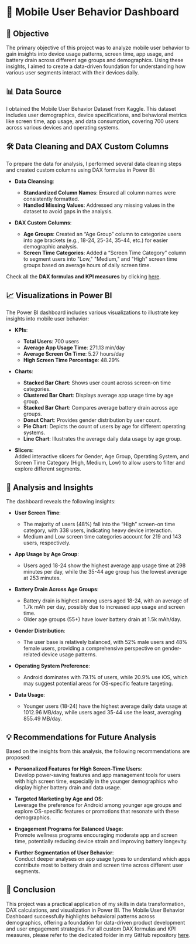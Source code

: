 # 📱 Mobile User Behavior Dashboard

## 🎯 Objective  
The primary objective of this project was to analyze mobile user behavior to gain insights into device usage patterns, screen time, app usage, and battery drain across different age groups and demographics. Using these insights, I aimed to create a data-driven foundation for understanding how various user segments interact with their devices daily.

## 📊 Data Source  
I obtained the Mobile User Behavior Dataset from Kaggle. This dataset includes user demographics, device specifications, and behavioral metrics like screen time, app usage, and data consumption, covering 700 users across various devices and operating systems.

## 🛠️ Data Cleaning and DAX Custom Columns  
To prepare the data for analysis, I performed several data cleaning steps and created custom columns using DAX formulas in Power BI:

- **Data Cleansing**:  
   - **Standardized Column Names**: Ensured all column names were consistently formatted.
   - **Handled Missing Values**: Addressed any missing values in the dataset to avoid gaps in the analysis.
  
- **DAX Custom Columns**:  
   - **Age Groups**: Created an “Age Group” column to categorize users into age brackets (e.g., 18-24, 25-34, 35-44, etc.) for easier demographic analysis.
   - **Screen Time Categories**: Added a “Screen Time Category” column to segment users into "Low," "Medium," and "High" screen time groups based on average hours of daily screen time.

Check all the **DAX formulas and KPI measures** by clicking [here](https://github.com/KameshBhardwaj/DAX-formulas-and-KPIs-Measures).

## 📈 Visualizations in Power BI  
The Power BI dashboard includes various visualizations to illustrate key insights into mobile user behavior:

- **KPIs**:
   - **Total Users**: 700 users
   - **Average App Usage Time**: 271.13 min/day
   - **Average Screen On Time**: 5.27 hours/day
   - **High Screen Time Percentage**: 48.29%

- **Charts**:
   - **Stacked Bar Chart**: Shows user count across screen-on time categories.
   - **Clustered Bar Chart**: Displays average app usage time by age group.
   - **Stacked Bar Chart**: Compares average battery drain across age groups.
   - **Donut Chart**: Provides gender distribution by user count.
   - **Pie Chart**: Depicts the count of users by age for different operating systems.
   - **Line Chart**: Illustrates the average daily data usage by age group.

- **Slicers**:  
   Added interactive slicers for Gender, Age Group, Operating System, and Screen Time Category (High, Medium, Low) to allow users to filter and explore different segments.

## 📝 Analysis and Insights  
The dashboard reveals the following insights:

- **User Screen Time**:  
   - The majority of users (48%) fall into the “High” screen-on time category, with 338 users, indicating heavy device interaction.
   - Medium and Low screen time categories account for 219 and 143 users, respectively.

- **App Usage by Age Group**:  
   - Users aged 18-24 show the highest average app usage time at 298 minutes per day, while the 35-44 age group has the lowest average at 253 minutes.

- **Battery Drain Across Age Groups**:  
   - Battery drain is highest among users aged 18-24, with an average of 1.7k mAh per day, possibly due to increased app usage and screen time.
   - Older age groups (55+) have lower battery drain at 1.5k mAh/day.

- **Gender Distribution**:  
   - The user base is relatively balanced, with 52% male users and 48% female users, providing a comprehensive perspective on gender-related device usage patterns.

- **Operating System Preference**:  
   - Android dominates with 79.1% of users, while 20.9% use iOS, which may suggest potential areas for OS-specific feature targeting.

- **Data Usage**:  
   - Younger users (18-24) have the highest average daily data usage at 1012.96 MB/day, while users aged 35-44 use the least, averaging 855.49 MB/day.

## 💡 Recommendations for Future Analysis  
Based on the insights from this analysis, the following recommendations are proposed:

- **Personalized Features for High Screen-Time Users**:  
   Develop power-saving features and app management tools for users with high screen time, especially in the younger demographics who display higher battery drain and data usage.

- **Targeted Marketing by Age and OS**:  
   Leverage the preference for Android among younger age groups and explore OS-specific features or promotions that resonate with these demographics.

- **Engagement Programs for Balanced Usage**:  
   Promote wellness programs encouraging moderate app and screen time, potentially reducing device strain and improving battery longevity.

- **Further Segmentation of User Behavior**:  
   Conduct deeper analyses on app usage types to understand which apps contribute most to battery drain and screen time across different user segments.

## 🚀 Conclusion  
This project was a practical application of my skills in data transformation, DAX calculations, and visualization in Power BI. The Mobile User Behavior Dashboard successfully highlights behavioral patterns across demographics, offering a foundation for data-driven product development and user engagement strategies. For all custom DAX formulas and KPI measures, please refer to the dedicated folder in my GitHub repository [here](https://github.com/KameshBhardwaj/DAX-formulas-and-KPIs-Measures).
